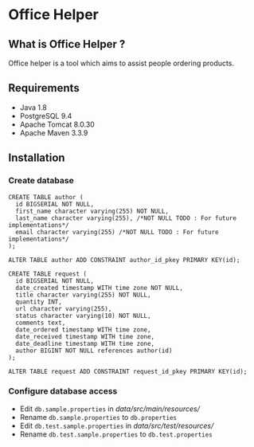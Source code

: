 # Office Helper

## What is Office Helper ?
 
Office helper is a tool which aims to assist people ordering products.
 
## Requirements

- Java 1.8
- PostgreSQL 9.4
- Apache Tomcat 8.0.30 
- Apache Maven 3.3.9

## Installation

### Create database

```
CREATE TABLE author (
  id BIGSERIAL NOT NULL,
  first_name character varying(255) NOT NULL,
  last_name character varying(255), /*NOT NULL TODO : For future implementations*/
  email character varying(255) /*NOT NULL TODO : For future implementations*/
);

ALTER TABLE author ADD CONSTRAINT author_id_pkey PRIMARY KEY(id);

CREATE TABLE request (
  id BIGSERIAL NOT NULL,
  date_created timestamp WITH time zone NOT NULL,
  title character varying(255) NOT NULL,
  quantity INT,
  url character varying(255),
  status character varying(10) NOT NULL,
  comments text,
  date_ordered timestamp WITH time zone,
  date_received timestamp WITH time zone,
  date_deadline timestamp WITH time zone,
  author BIGINT NOT NULL references author(id)
);

ALTER TABLE request ADD CONSTRAINT request_id_pkey PRIMARY KEY(id);
```

### Configure database access

- Edit `db.sample.properties` in *data/src/main/resources/*
- Rename `db.sample.properties` to `db.properties` 
- Edit `db.test.sample.properties` in *data/src/test/resources/*
- Rename `db.test.sample.properties` to `db.test.properties`
